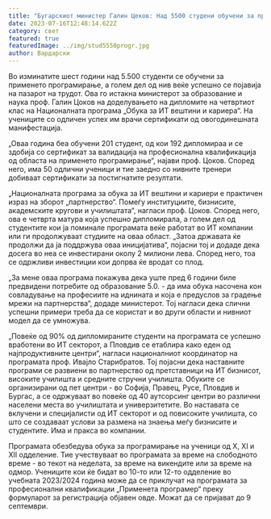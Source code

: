 ```yaml
---
title: "Бугарскиот министер Галин Цеков: Над 5500 студени обучени за програмирање"
date: 2023-07-16T12:48:14.622Z
category: свет
featured: true
featuredImage: ../img/stud5550progr.jpg
author: Вардарски
---
```

Во изминатите шест години над 5.500 студенти се обучени за применето програмирање, а голем дел од нив веќе успешно се појавија на пазарот на трудот. Ова го истакна министерот за образование и наука проф. Галин Цоков на доделувањето на дипломите на четвртиот клас на Националната програма „Обука за ИТ вештини и кариера“. На учениците со одличен успех им врачи сертификати од овогодинешната манифестација.

  „Оваа година беа обучени 201 студент, од кои 192 дипломираа и се здобија со сертификат за валидација на професионална квалификација од областа на применето програмирање“, најави проф. Цоков. Според него, има 50 одлични ученици и тие заедно со нивните тренери добиваат сертификати за постигнатите резултати.

  „Националната програма за обука за ИТ вештини и кариери е практичен израз на зборот „партнерство“. Помеѓу институциите, бизнисите, академските кругови и училиштата“, нагласи проф. Цоков. Според него, ова е четврта матура која успешно дипломирала, а голем дел од студентите кои ја поминале програмата веќе работат во ИТ компании или ги продолжуваат студиите на оваа област. „Затоа државата ќе продолжи да ја поддржува оваа иницијатива“, појасни тој и додаде дека досега во неа се инвестирани околу 2 милиони лева. Според него, тоа се одржливи инвестиции кои допрва ќе вродат со плод.

  „За мене оваа програма покажува дека уште пред 6 години биле предвидени потребите од образование 5.0. - да има обука насочена кон совладување на професиите на иднината и која е предуслов за градење мрежи на партнерства“, додаде министерот. Тој нагласи дека слични успешни примери треба да се користат и во други области и нивниот модел да се умножува.

  „Повеќе од 90% од дипломираните студенти на програмата се успешно вработени во ИТ секторот, а Пловдив се етаблира како еден од најпродуктивните центри“, нагласи националниот координатор на програмата проф. Ивајло Старибратов. Тој појасни дека наставните програми се развиени во партнерство од претставници на ИТ бизнисот, високите училишта и средните стручни училишта. Обуките се организирани од пет центри - во Софија, Правец, Русе, Пловдив и Бургас, а се одржуваат во повеќе од 40 аутсорсинг центри во различни населени места во училиштата и универзитетите. Во наставата се вклучени и специјалисти од ИТ секторот и од повисоките училишта, со што се создаваат услови за размена на знаења меѓу бизнисите и студентите. Има и пракса во компании.

  Програмата обезбедува обука за програмирање на ученици од X, XI и XII одделение. Тие учествуваат во програмата за време на слободното време - во текот на неделата, за време на викендите или за време на одмор. Учениците кои ќе бидат во 10-то или 12-то одделение во учебната 2023/2024 година може да се приклучат на програмата за професионални квалификации „Применета програмер“ преку формуларот за регистрација објавен овде. Можат да се пријават до 9 септември.